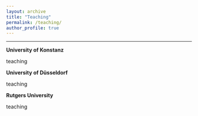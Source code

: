 ```yaml
---
layout: archive
title: "Teaching"
permalink: /teaching/
author_profile: true
---
```

------
**University of Konstanz**

teaching

**University of Düsseldorf**

teaching

**Rutgers University**

teaching
